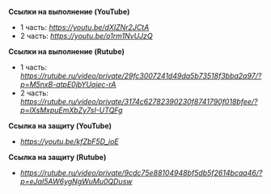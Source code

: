 **Ссылки на выполнение (YouTube)**
- 1 часть: *https://youtu.be/dXIZNr2JCtA*
- 2 часть: *https://youtu.be/o1rm1NvUJzQ*

**Ссылки на выполнение (Rutube)**
- 1 часть: *https://rutube.ru/video/private/29fc3007241d49da5b73518f3bba2a97/?p=M5nxB-atpE0jbYUajec-rA*
- 2 часть: *https://rutube.ru/video/private/3174c62782390230f8741790f018bfee/?p=lXsMxpuEmXbZy7sI-UTQFg*

**Ссылка на защиту (YouTube)**
- *https://youtu.be/kfZbF5D_ioE*

**Ссылка на защиту (Rutube)**
- *https://rutube.ru/video/private/9cdc75e88104948bf5db5f2614bcaa46/?p=eJaI5AW6ygNgWuMu0QDusw*
